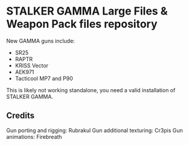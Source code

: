 # STALKER GAMMA Large Files & Weapon Pack files repository


New GAMMA guns include:

- SR25
- RAPTR
- KRISS Vector
- AEK971
- Tacticool MP7 and P90

This is likely not working standalone, you need a valid installation of STALKER GAMMA.

## Credits

Gun porting and rigging: Rubrakul
Gun additional texturing: Cr3pis
Gun animations: Firebreath
